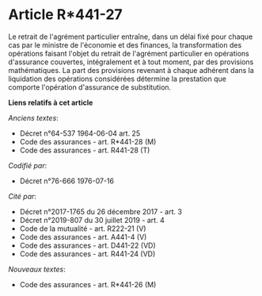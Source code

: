 # Article R*441-27

Le retrait de l'agrément particulier entraîne, dans un délai fixé pour chaque cas par le ministre de l'économie et des
finances, la transformation des opérations faisant l'objet du retrait de l'agrément particulier en opérations d'assurance
couvertes, intégralement et à tout moment, par des provisions mathématiques. La part des provisions revenant à chaque
adhérent dans la liquidation des opérations considérées détermine la prestation que comporte l'opération d'assurance de
substitution.

**Liens relatifs à cet article**

_Anciens textes_:

  - Décret n°64-537 1964-06-04 art. 25
  - Code des assurances - art. R*441-28 (M)
  - Code des assurances - art. R441-28 (T)

_Codifié par_:

  - Décret n°76-666 1976-07-16

_Cité par_:

  - Décret n°2017-1765 du 26 décembre 2017 - art. 3
  - Décret n°2019-807 du 30 juillet 2019 - art. 4
  - Code de la mutualité - art. R222-21 (V)
  - Code des assurances - art. A441-4 (V)
  - Code des assurances - art. D441-22 (VD)
  - Code des assurances - art. R441-24 (VD)

_Nouveaux textes_:

  - Code des assurances - art. R*441-26 (M)
